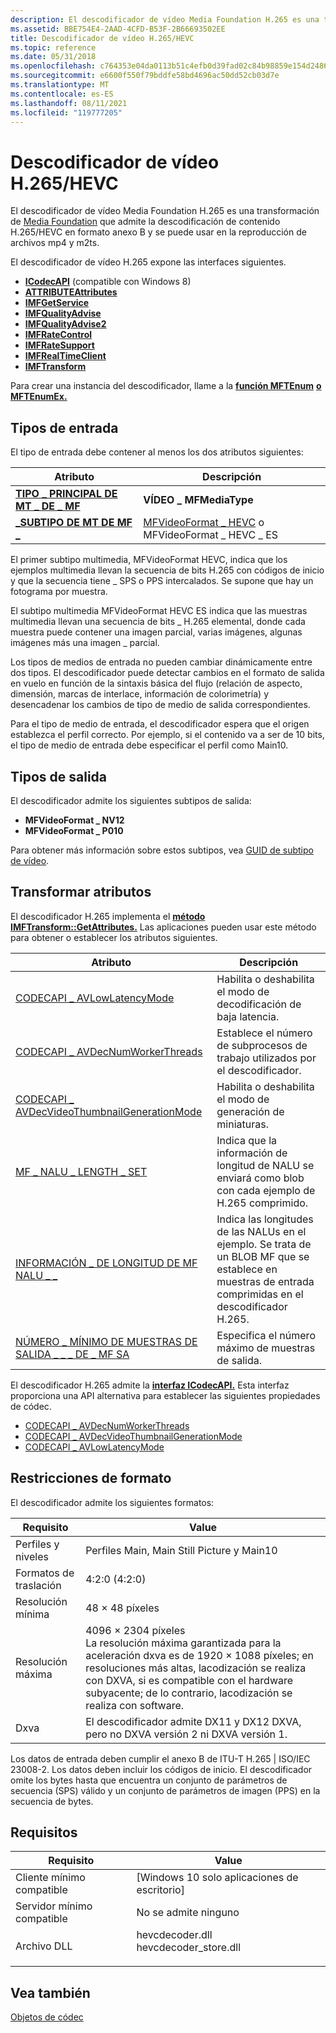 ```yaml
---
description: El descodificador de vídeo Media Foundation H.265 es una transformación de Media Foundation que admite la descodificación de contenido H.265/HEVC en formato anexo B y se puede usar en la reproducción de archivos mp4 y m2ts.
ms.assetid: BBE754E4-2AAD-4CFD-B53F-2B66693502EE
title: Descodificador de vídeo H.265/HEVC
ms.topic: reference
ms.date: 05/31/2018
ms.openlocfilehash: c764353e04da0113b51c4efb0d39fad02c84b98859e154d24866229c3a524385
ms.sourcegitcommit: e6600f550f79bddfe58bd4696ac50dd52cb03d7e
ms.translationtype: MT
ms.contentlocale: es-ES
ms.lasthandoff: 08/11/2021
ms.locfileid: "119777205"
---
```

# <a name="h265--hevc-video-decoder"></a>Descodificador de vídeo H.265/HEVC

El descodificador de vídeo Media Foundation H.265 es una transformación de [Media Foundation](media-foundation-transforms.md) que admite la descodificación de contenido H.265/HEVC en formato anexo B y se puede usar en la reproducción de archivos mp4 y m2ts.

El descodificador de vídeo H.265 expone las interfaces siguientes.

-   [**ICodecAPI**](/windows/win32/api/strmif/nn-strmif-icodecapi) (compatible con Windows 8)
-   [**ATTRIBUTEAttributes**](/windows/desktop/api/mfobjects/nn-mfobjects-imfattributes)
-   [**IMFGetService**](/windows/desktop/api/mfidl/nn-mfidl-imfgetservice)
-   [**IMFQualityAdvise**](/windows/desktop/api/mfidl/nn-mfidl-imfqualityadvise)
-   [**IMFQualityAdvise2**](/windows/desktop/api/mfidl/nn-mfidl-imfqualityadvise2)
-   [**IMFRateControl**](/windows/desktop/api/mfidl/nn-mfidl-imfratecontrol)
-   [**IMFRateSupport**](/windows/desktop/api/mfidl/nn-mfidl-imfratesupport)
-   [**IMFRealTimeClient**](/windows/desktop/api/mfidl/nn-mfidl-imfrealtimeclient)
-   [**IMFTransform**](/windows/desktop/api/mftransform/nn-mftransform-imftransform)

Para crear una instancia del descodificador, llame a la [**función MFTEnum**](/windows/desktop/api/mfapi/nf-mfapi-mftenum) [**o MFTEnumEx.**](/windows/desktop/api/mfapi/nf-mfapi-mftenumex)

## <a name="input-types"></a>Tipos de entrada

El tipo de entrada debe contener al menos los dos atributos siguientes:



| Atributo                                                 | Descripción                                                                                   |
|-----------------------------------------------------------|-----------------------------------------------------------------------------------------------|
| [**TIPO \_ PRINCIPAL DE MT \_ DE \_ MF**](mf-mt-major-type-attribute.md) | **VÍDEO \_ MFMediaType**                                                                        |
| [**\_SUBTIPO DE MT DE MF \_**](mf-mt-subtype-attribute.md)        | [MFVideoFormat \_ HEVC](video-subtype-guids.md) o MFVideoFormat \_ HEVC \_ ES |



 

El primer subtipo multimedia, MFVideoFormat HEVC, indica que los ejemplos multimedia llevan la secuencia de bits H.265 con códigos de inicio y que la secuencia tiene \_ SPS o PPS intercalados. Se supone que hay un fotograma por muestra.

El subtipo multimedia MFVideoFormat HEVC ES indica que las muestras multimedia llevan una secuencia de bits \_ H.265 elemental, donde cada muestra puede contener una imagen parcial, varias imágenes, algunas imágenes más una imagen \_ parcial.

Los tipos de medios de entrada no pueden cambiar dinámicamente entre dos tipos. El descodificador puede detectar cambios en el formato de salida en vuelo en función de la sintaxis básica del flujo (relación de aspecto, dimensión, marcas de interlace, información de colorimetría) y desencadenar los cambios de tipo de medio de salida correspondientes.

Para el tipo de medio de entrada, el descodificador espera que el origen establezca el perfil correcto. Por ejemplo, si el contenido va a ser de 10 bits, el tipo de medio de entrada debe especificar el perfil como Main10.

## <a name="output-types"></a>Tipos de salida

El descodificador admite los siguientes subtipos de salida:

-   **MFVideoFormat \_ NV12**
-   **MFVideoFormat \_ P010**

Para obtener más información sobre estos subtipos, vea [GUID de subtipo de vídeo](video-subtype-guids.md).

## <a name="transform-attributes"></a>Transformar atributos

El descodificador H.265 implementa el [**método IMFTransform::GetAttributes.**](/windows/desktop/api/mftransform/nf-mftransform-imftransform-getattributes) Las aplicaciones pueden usar este método para obtener o establecer los atributos siguientes.



| Atributo                                                                                       | Descripción                                                                                                                   |
|-------------------------------------------------------------------------------------------------|-------------------------------------------------------------------------------------------------------------------------------|
| [CODECAPI \_ AVLowLatencyMode](codecapi-avlowlatencymode.md)                                     | Habilita o deshabilita el modo de decodificación de baja latencia.                                                                                |
| [CODECAPI \_ AVDecNumWorkerThreads](codecapi-avdecnumworkerthreads.md)                           | Establece el número de subprocesos de trabajo utilizados por el descodificador.                                                                        |
| [CODECAPI \_ AVDecVideoThumbnailGenerationMode](../directshow/avdecvideothumbnailgenerationmode-property.md) | Habilita o deshabilita el modo de generación de miniaturas.                                                                                |
| [MF \_ NALU \_ LENGTH \_ SET](mf-nalu-length-set.md)                                                 | Indica que la información de longitud de NALU se enviará como blob con cada ejemplo de H.265 comprimido.                              |
| [INFORMACIÓN \_ DE LONGITUD DE MF NALU \_ \_](mf-nalu-length-information.md)                                 | Indica las longitudes de las NALUs en el ejemplo. Se trata de un BLOB MF que se establece en muestras de entrada comprimidas en el descodificador H.265. |
| [NÚMERO \_ MÍNIMO DE MUESTRAS DE SALIDA \_ \_ \_ DE \_ MF SA](mf-sa-minimum-output-sample-count.md)                 | Especifica el número máximo de muestras de salida.                                                                               |



 

El descodificador H.265 admite la [**interfaz ICodecAPI.**](/windows/win32/api/strmif/nn-strmif-icodecapi) Esta interfaz proporciona una API alternativa para establecer las siguientes propiedades de códec.

-   [CODECAPI \_ AVDecNumWorkerThreads](codecapi-avdecnumworkerthreads.md)
-   [CODECAPI \_ AVDecVideoThumbnailGenerationMode](../directshow/avdecvideothumbnailgenerationmode-property.md)
-   [CODECAPI \_ AVLowLatencyMode](codecapi-avlowlatencymode.md)

## <a name="format-constraints"></a>Restricciones de formato

El descodificador admite los siguientes formatos:



| Requisito | Value |
|--------------------|----------------------------------------------------------------------------------------------------------------------------------------------------------------------------------------------------------------------------------------------------------------------|
| Perfiles y niveles    | Perfiles Main, Main Still Picture y Main10                                                                                                                                                                                                                        |
| Formatos de traslación     | 4:2:0 (4:2:0)                                                                                                                                                                                                                                                         |
| Resolución mínima | 48 × 48 píxeles                                                                                                                                                                                                                                                       |
| Resolución máxima | 4096 × 2304 píxeles<br/> La resolución máxima garantizada para la aceleración dxva es de 1920 × 1088 píxeles; en resoluciones más altas, lacodización se realiza con DXVA, si es compatible con el hardware subyacente; de lo contrario, lacodización se realiza con software.<br/> |
| Dxva               | El descodificador admite DX11 y DX12 DXVA, pero no DXVA versión 2 ni DXVA versión 1.                                                                                                                                                                                                         |



 

Los datos de entrada deben cumplir el anexo B de ITU-T H.265 \| ISO/IEC 23008-2. Los datos deben incluir los códigos de inicio. El descodificador omite los bytes hasta que encuentra un conjunto de parámetros de secuencia (SPS) válido y un conjunto de parámetros de imagen (PPS) en la secuencia de bytes.

## <a name="requirements"></a>Requisitos



| Requisito | Value |
|-------------------------------------|------------------------------------------------------------------------------------------|
| Cliente mínimo compatible<br/> | \[Windows 10 solo aplicaciones de escritorio\]<br/>                                              |
| Servidor mínimo compatible<br/> | No se admite ninguno<br/>                                                                |
| Archivo DLL<br/>                      | <dl> <dt>hevcdecoder.dll</dt> <dt>hevcdecoder_store.dll</dt> </dl> |



## <a name="see-also"></a>Vea también

<dl> <dt>

[Objetos de códec](codecobjects.md)
</dt> </dl>

 

 
